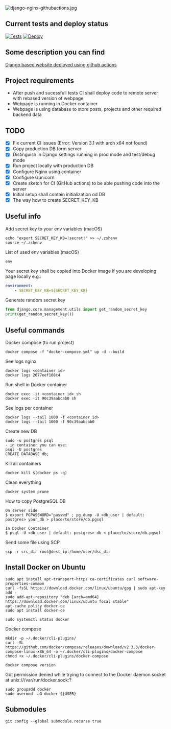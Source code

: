 ![django-nginx-githubactions.jpg](https://krzysztofbrzozowski.com/media/2024/01/15/django-nginx-githubactions.jpg)

## Current tests and deploy status
[![Tests](https://github.com/krzysztofbrzozowski/krzysztofbrzozowski_website/actions/workflows/tests.yml/badge.svg)](https://github.com/krzysztofbrzozowski/krzysztofbrzozowski_website/actions?query=workflow%3ATests)
[![Deploy](https://github.com/krzysztofbrzozowski/krzysztofbrzozowski_website/actions/workflows/deploy.yml/badge.svg)](https://github.com/krzysztofbrzozowski/krzysztofbrzozowski_website/actions?query=workflow%3ADeploy)

## Some description you can find
[Django based website deployed using github actions](https://krzysztofbrzozowski.com/project/django-based-website-deployed-using-github-actions)

## Project requirements
* After push and sucessfull tests CI shall deploy code to remote server with rebased version of webpage
* Webpage is running in Docker container
* Webpage is using database to store posts, projects and other required backend data

## TODO
* [x] Fix current CI issues (Error: Version 3.1 with arch x64 not found)
* [x] Copy production DB form server
* [x] Distinguish in Django settings running in prod mode and test/debug mode
* [x] Run project locally with production DB
* [x] Configure Nginx using container
* [x] Configure Gunicorn
* [x] Create sketch for CI (GitHub actions) to be able pushing code into the server
* [x] Initial setup shall contain initialization od DB
* [x] The way how to create SECRET_KEY_KB

## Useful info
Add secret key to your env variables (macOS)

```
echo "export SECRET_KEY_KB=!secret!" >> ~/.zshenv
source ~/.zshenv
```

List of used env variables (macOS)
```
env
```

Your secret key shall be copied into Docker image if you are developing page locally e.g.:
```yml
environment:
    - SECRET_KEY_KB=${SECRET_KEY_KB}
```

Generate random secret key
```python
from django.core.management.utils import get_random_secret_key
print(get_random_secret_key())
```

## Useful commands
Docker compose (to run project)
```
docker compose -f "docker-compose.yml" up -d --build
```

See logs nginx
```
docker logs <container id>
docker logs 2677eef108c4
```

Run shell in Docker container
```
docker exec -it <container id> sh
docker exec -it 90c39aabcab0 sh
```

See logs per container
```
docker logs --tail 1000 -f <container id>
docker logs --tail 1000 -f 90c39aabcab0
```

Create new DB
```
sudo -u postgres psql
- in container you can use:
psql -U postgres
CREATE DATABASE db;
```

Kill all containers
```
docker kill $(docker ps -q)
```

Clean everything
```
docker system prune
```

How to copy PostgreSQL DB
```
On server side
$ export PGPASSWORD="passwd" ; pg_dump -U <db_user | default: postgres> your_db > place/to/store/db.pgsql

In Docker Container
$ psql -U <db_user | default: postgres> db < place/to/store/db.pgsql
```

Send some file using SCP
```
scp -r src_dir root@dest_ip:/home/user/dsc_dir
```

## Install Docker on Ubuntu
```
sudo apt install apt-transport-https ca-certificates curl software-properties-common
curl -fsSL https://download.docker.com/linux/ubuntu/gpg | sudo apt-key add -
sudo add-apt-repository "deb [arch=amd64] https://download.docker.com/linux/ubuntu focal stable"
apt-cache policy docker-ce
sudo apt install docker-ce

sudo systemctl status docker
```

Docker compose
```
mkdir -p ~/.docker/cli-plugins/
curl -SL https://github.com/docker/compose/releases/download/v2.3.3/docker-compose-linux-x86_64 -o ~/.docker/cli-plugins/docker-compose
chmod +x ~/.docker/cli-plugins/docker-compose

docker compose version
```

Got permission denied while trying to connect to the Docker daemon socket at unix:///var/run/docker.sock:?
```
sudo groupadd docker
sudo usermod -aG docker ${USER}
```

## Submodules
```
git config --global submodule.recurse true
```
